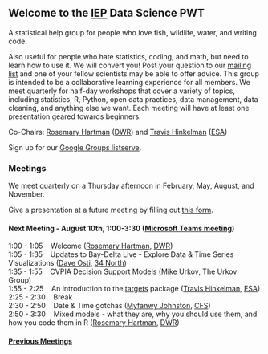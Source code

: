 ## Welcome to the [IEP](https://water.ca.gov/Programs/Environmental-Services/Interagency-Ecological-Program) Data Science PWT

A statistical help group for people who love fish, wildlife, water, and writing code.

Also useful for people who hate statistics, coding, and math, but need to learn how to use it. We will convert you! Post your question to our [mailing list](https://groups.google.com/g/bay-delta-datascience) and one of your fellow scientists may be able to offer advice. This group is intended to be a collaborative learning experience for all members. We meet quarterly for half-day workshops that cover a variety of topics, including statistics, R, Python, open data practices, data management, data cleaning, and anything else we want. Each meeting will have at least one presentation geared towards beginners.

Co-Chairs: [Rosemary Hartman](https://www.linkedin.com/in/rosemary-hartman-1b3b53bb/) ([DWR](https://water.ca.gov/)) and [Travis Hinkelman](https://www.travishinkelman.com/) ([ESA](https://esassoc.com/))

Sign up for our [Google Groups listserve](https://groups.google.com/g/bay-delta-datascience).

### Meetings

We meet quarterly on a Thursday afternoon in February, May, August, and November.

Give a presentation at a future meeting by filling out [this form](https://docs.google.com/forms/d/e/1FAIpQLSfJlYOBoqxdqHwain-XFrraKFtymYsTwxwBMKekBd0B98q5CA/viewform?usp=sf_link).

#### Next Meeting - August 10th, 1:00-3:30 ([Microsoft Teams meeting](https://teams.microsoft.com/l/meetup-join/19%3ameeting_YWEwY2VjYTYtZWVmMC00M2YzLTk4MzMtZDE2NjFmMmIzMjU2%40thread.v2/0?context=%7b%22Tid%22%3a%22b71d5652-4b83-4257-afcd-7fd177884564%22%2c%22Oid%22%3a%22984f44d5-4180-46ad-9b77-e367b17d9727%22%7d))

1:00 - 1:05 &nbsp;&nbsp; Welcome ([Rosemary Hartman](https://www.linkedin.com/in/rosemary-hartman-1b3b53bb/), [DWR](https://water.ca.gov/))  
1:05 - 1:35 &nbsp;&nbsp; Updates to Bay-Delta Live - Explore Data & Time Series Visualizations ([Dave Osti](https://www.linkedin.com/in/david-osti-9189a57/), [34 North](https://www.34north.com/))  
1:35 - 1:55 &nbsp;&nbsp; CVPIA Decision Support Models ([Mike Urkov](https://www.linkedin.com/in/murkov/), The Urkov Group)  
1:55 - 2:25 &nbsp;&nbsp; An introduction to the [targets](https://books.ropensci.org/targets/) package ([Travis Hinkelman](https://www.travishinkelman.com/), [ESA](https://esassoc.com/))  
2:25 - 2:30 &nbsp;&nbsp; Break  
2:30 - 2:50 &nbsp;&nbsp; Date & Time gotchas ([Myfanwy Johnston](https://www.linkedin.com/in/myfanwyjohnston/), [CFS](https://www.fishsciences.net/))    
2:50 - 3:30 &nbsp;&nbsp; Mixed models - what they are, why you should use them, and how you code them in R ([Rosemary Hartman](https://www.linkedin.com/in/rosemary-hartman-1b3b53bb/), [DWR](https://water.ca.gov/))      

#### [Previous Meetings](https://interagencyecologicalprogram.github.io/DataScience/agendas)

